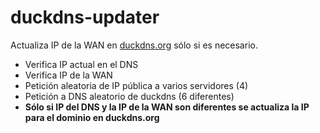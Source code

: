 # duckdns-updater

Actualiza IP de la WAN en [duckdns.org](https://www.duckdns.org/) sólo si es necesario.

- Verifica IP actual en el DNS
- Verifica IP de la WAN
- Petición aleatoria de IP pública a varios servidores (4)
- Petición a DNS aleatorio de duckdns (6 diferentes)
- __Sólo si IP del DNS y la IP de la WAN son diferentes se actualiza la IP para el dominio en duckdns.org__









